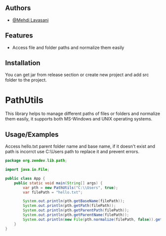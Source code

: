 
## Authors

- [@Mehdi Lavasani](https://github.com/zendevMehdi)


## Features

- Access file and folder paths and normalize them easily
## Installation

You can get jar from release section or create new project and add src folder to the project.
    
# PathUtils

This library helps to manage different paths of files or folders and normalize them easily, it supports both MS-Windows and UNIX operating systems.



## Usage/Examples

Access hello.txt parent folder name and base name, if it doesn't exist and path is incorrct use C:\\Users path to replace it and prevent errors.

```java
package org.zendev.lib.path;

import java.io.File;

public class App {
    public static void main(String[] args) {
        var pth = new PathUtils("C:\\Users", true);
        var filePath = "hello.txt";

        System.out.println(pth.getBaseName(filePath));
        System.out.println(pth.getPath(filePath));
        System.out.println(pth.getParentPath(filePath));
        System.out.println(pth.getParentName(filePath));
        System.out.println(new File(pth.normalize(filePath, false)).getAbsolutePath());
    }
}
```

